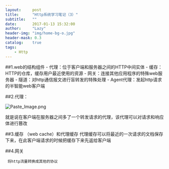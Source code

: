 ```yaml
---
layout:     post
title:      "Http系统学习笔记（3）"
subtitle:   ""
date:       2017-01-13 15:32:00
author:     "Lazy"
header-img: "img/home-bg-o.jpg"
header-mask: 0.3
catalog:    true
tags:
    - Http
---
```





##1.web的结构组件
      -   代理：位于客户端和服务器之间的HTTP中间实体
      -   缓存：HTTP的仓库，缓存用户最近使用的资源
      -   网关：连接其他应用程序的特殊web服务器
      -   隧道：对http通信报文进行盲转发的特殊处理
      -   Agent代理：发起http请求的半智能web客户端



##2.代理：

 
![Paste_Image.png](http://upload-images.jianshu.io/upload_images/1205414-03c1d3500bb818a0.png?imageMogr2/auto-orient/strip%7CimageView2/2/w/1240)

就是说在客户端在服务器之间多了一个转发请求的代理，该代理可以对请求和响应体进行篡改


##3.缓存 （web cache）和代理缓存
   代理缓存可以将最近的一次请求的文档保存下来，在此客户端请求的时候把缓存下来先返给客户端



##4.网关

     将http流量转换成其他的协议






